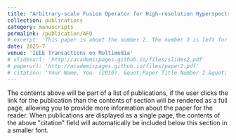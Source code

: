 ```yaml
---
title: "Arbitrary-scale Fusion Operator for High-resolution Hyperspectral Imaging"
collection: publications
category: manuscripts
permalink: /publication/AFO
# excerpt: 'This paper is about the number 2. The number 3 is left for future work.'
date: 2025-7
venue: 'IEEE Transactions on Multimedia'
# slidesurl: 'http://academicpages.github.io/files/slides2.pdf'
# paperurl: 'http://academicpages.github.io/files/paper2.pdf'
# citation: 'Your Name, You. (2010). &quot;Paper Title Number 2.&quot; <i>Journal 1</i>. 1(2).'
---
```


The contents above will be part of a list of publications, if the user clicks the link for the publication than the contents of section will be rendered as a full page, allowing you to provide more information about the paper for the reader. When publications are displayed as a single page, the contents of the above "citation" field will automatically be included below this section in a smaller font.